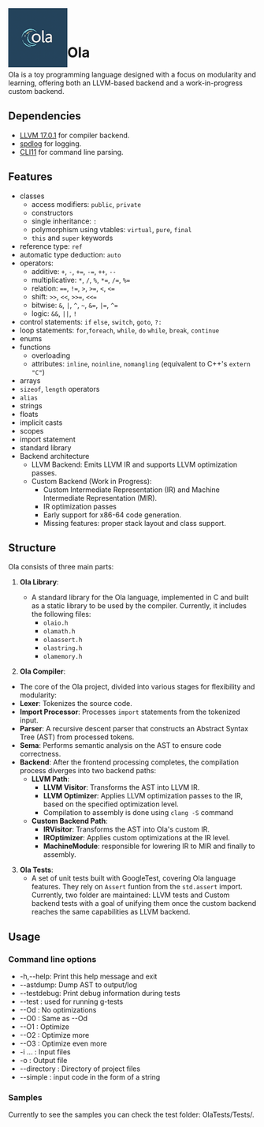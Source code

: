 <img align="left" src="OlaCompiler/olalogo.png" width="120px"/>
<br/><br/>

# Ola
Ola is a toy programming language designed with a focus on modularity and learning, offering both an LLVM-based backend and a work-in-progress custom backend. 

## Dependencies
  * [LLVM 17.0.1](https://github.com/llvm/llvm-project) for compiler backend.
  * [spdlog](https://github.com/gabime/spdlog) for logging.
  * [CLI11](https://github.com/CLIUtils/CLI11) for command line parsing.

## Features
  * classes
	- access modifiers: `public`, `private`
	- constructors
	- single inheritance: `:`
	- polymorphism using vtables: `virtual`, `pure`, `final`
	- `this` and `super` keywords
  * reference type: `ref`
  * automatic type deduction: `auto`
  * operators:
    - additive: `+`, `-`, `+=`, `-=`, `++`, `--`
    - multiplicative: `*`, `/`, `%`, `*=`, `/=`, `%=`
    - relation: `==`, `!=`, `>`, `>=`, `<`, `<=`
    - shift: `>>`, `<<`, `>>=`, `<<=`
    - bitwise: `&`, `|`, `^`, `~`, `&=`, `|=`, `^=`
    - logic: `&&`, `||`, `!`
  * control statements: `if` `else`, `switch`, `goto`, `?:`
  * loop statements: `for`,`foreach`, `while`, `do` `while`, `break`, `continue`
  * enums
  * functions 
    - overloading
	- attributes: `inline`, `noinline`, `nomangling` (equivalent to C++'s `extern "C"`)
  * arrays
  * `sizeof`, `length` operators
  * `alias`
  * strings
  * floats 
  * implicit casts
  * scopes
  * import statement
  * standard library
  * Backend architecture
	- LLVM Backend: Emits LLVM IR and supports LLVM optimization passes.
	- Custom Backend (Work in Progress):
		- Custom Intermediate Representation (IR) and Machine Intermediate Representation (MIR).
		- IR optimization passes
		- Early support for x86-64 code generation.
		- Missing features: proper stack layout and class support.

## Structure
Ola consists of three main parts:

1. **Ola Library**: 
   - A standard library for the Ola language, implemented in C and built as a static library to be used by the compiler. Currently, it includes the following files: 
     - `olaio.h`
     - `olamath.h`
     - `olaassert.h`
     - `olastring.h`
     - `olamemory.h`

2. **Ola Compiler**:
- The core of the Ola project, divided into various stages for flexibility and modularity:
- **Lexer**: Tokenizes the source code.
- **Import Processor**: Processes `import` statements from the tokenized input.
- **Parser**: A recursive descent parser that constructs an Abstract Syntax Tree (AST) from processed tokens.
- **Sema**: Performs semantic analysis on the AST to ensure code correctness.
- **Backend**: After the frontend processing completes, the compilation process diverges into two backend paths:
	- **LLVM Path**:
		- **LLVM Visitor**: Transforms the AST into LLVM IR.
		- **LLVM Optimizer**: Applies LLVM optimization passes to the IR, based on the specified optimization level.
		- Compilation to assembly is done using `clang -S` command 
	- **Custom Backend Path**:
		- **IRVisitor**: Transforms the AST into Ola's custom IR.
		- **IROptimizer**: Applies custom optimizations at the IR level.
		- **MachineModule**: responsible for lowering IR to MIR and finally to assembly.
     
3. **Ola Tests**:
   - A set of unit tests built with GoogleTest, covering Ola language features. They rely on `Assert` funtion from the `std.assert` import. Currently, two folder are maintained: LLVM tests and Custom backend tests with a goal of unifying them once the custom backend reaches the same capabilities as LLVM backend.

## Usage
### Command line options
  * -h,--help: Print this help message and exit
  * --astdump: Dump AST to output/log
  * --testdebug: Print debug information during tests
  * --test : used for running g-tests
  * --Od : No optimizations
  * --O0 : Same as --Od
  * --O1 : Optimize
  * --O2 : Optimize more
  * --O3 : Optimize even more
  * -i ... : Input files
  * -o     : Output file
  * --directory : Directory of project files
  * --simple : input code in the form of a string

### Samples
Currently to see the samples you can check the test folder: OlaTests/Tests/.

